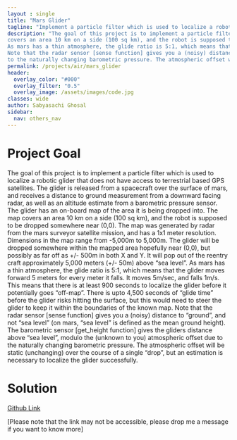```yaml
---
layout : single 
title: "Mars Glider"
tagline: "Implement a particle filter which is used to localize a robotic glider that does not have access to terrestrial based GPS satellites"
description: "The goal of this project is to implement a particle filter which is used to localize a robotic glider that does not have access to terrestrial based GPS satellites. The glider is released from a spacecraft over the surface of mars, and receives a distance to ground measurement from a downward facing radar, as well as an altitude estimate from a barometric pressure sensor. The glider has an on-board map of the area it is being dropped into. The map
covers an area 10 km on a side (100 sq km), and the robot is supposed to be dropped somewhere near (0,0). The map was generated by radar from the mars surveyor satellite mission, and has a 1x1 meter resolution. Dimensions in the map range from -5,000m to 5,000m. The glider will be dropped somewhere within the mapped area hopefully near (0,0), but possibly as far off as +/- 500m in both X and Y. It will pop out of the reentry craft approximately 5,000 meters (+/- 50m) above “sea level”.
As mars has a thin atmosphere, the glide ratio is 5:1, which means that the glider moves forward 5 meters for every meter it falls. It moves 5m/sec, and falls 1m/s. This means that there is at least 900 seconds to localize the glider before it potentially goes “off-map”. There is upto 4,500 seconds of “glide time” before the glider risks hitting the surface, but this would need to steer the glider to keep it within the boundaries of the known map.
Note that the radar sensor [sense function] gives you a (noisy) distance to “ground”, and not “sea level” (on mars, “sea level” is defined as the mean ground height). The barometric sensor [get_height function] gives the gliders distance above “sea level”, modulo the (unknown to you) atmospheric offset due
to the naturally changing barometric pressure. The atmospheric offset will be static (unchanging) over the course of a single “drop”, but an estimation is necessary to localize the glider successfully."
permalink: /projects/air/mars_glider
header:
  overlay_color: "#000"
  overlay_filter: "0.5"
  overlay_image: /assets/images/code.jpg
classes: wide
author: Sabyasachi Ghosal
sidebar:
  nav: others_nav
---
```


# Project Goal
The goal of this project is to implement a particle filter which is used to localize a robotic glider that does not have access to terrestrial based GPS satellites. The glider is released from a spacecraft over the surface of mars, and receives a distance to ground measurement from a downward facing radar, as well as an altitude estimate from a barometric pressure sensor. The glider has an on-board map of the area it is being dropped into. The map
covers an area 10 km on a side (100 sq km), and the robot is supposed to be dropped somewhere near (0,0). The map was generated by radar from the mars surveyor satellite mission, and has a 1x1 meter resolution. Dimensions in the map range from -5,000m to 5,000m. The glider will be dropped somewhere within the mapped area hopefully near (0,0), but possibly as far off as +/- 500m in both X and Y. It will pop out of the reentry craft approximately 5,000 meters (+/- 50m) above “sea level”.
As mars has a thin atmosphere, the glide ratio is 5:1, which means that the glider moves forward 5 meters for every meter it falls. It moves 5m/sec, and falls 1m/s. This means that there is at least 900 seconds to localize the glider before it potentially goes “off-map”. There is upto 4,500 seconds of “glide time” before the glider risks hitting the surface, but this would need to steer the glider to keep it within the boundaries of the known map.
Note that the radar sensor [sense function] gives you a (noisy) distance to “ground”, and not “sea level” (on mars, “sea level” is defined as the mean ground height). The barometric sensor [get_height function] gives the gliders distance above “sea level”, modulo the (unknown to you) atmospheric offset due
to the naturally changing barometric pressure. The atmospheric offset will be static (unchanging) over the course of a single “drop”, but an estimation is necessary to localize the glider successfully. 

# Solution
[Github Link](https://github.com/technosaby/portfolio-projects/tree/master/ai4r/marsglider) 

[Please note that the link may not be accessible, please drop me a message if you want to know more]